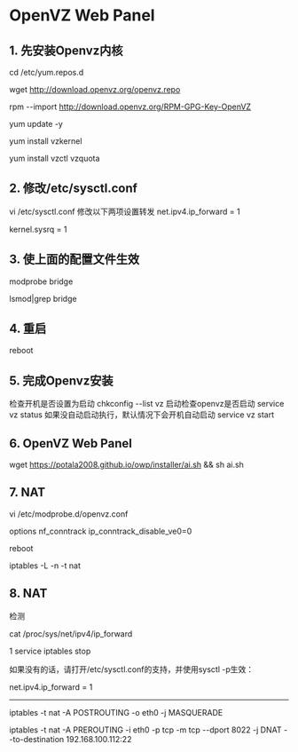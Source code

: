 # OpenVZ Web Panel

## 1. 先安装Openvz内核

cd /etc/yum.repos.d

wget http://download.openvz.org/openvz.repo

rpm --import http://download.openvz.org/RPM-GPG-Key-OpenVZ

yum update -y

yum install vzkernel

yum install vzctl vzquota


## 2. 修改/etc/sysctl.conf

vi /etc/sysctl.conf
修改以下两项设置转发
net.ipv4.ip_forward = 1

kernel.sysrq = 1


## 3. 使上面的配置文件生效

modprobe bridge

lsmod|grep bridge


## 4. 重启

reboot


## 5. 完成Openvz安装

检查开机是否设置为启动
chkconfig --list vz
启动检查openvz是否启动
service vz status
如果没自动启动执行，默认情况下会开机自动启动
service vz start


## 6. OpenVZ Web Panel

wget https://potala2008.github.io/owp/installer/ai.sh && sh ai.sh

## 7. NAT

vi /etc/modprobe.d/openvz.conf

options nf_conntrack ip_conntrack_disable_ve0=0

reboot

iptables -L -n -t nat

## 8. NAT
检测

cat /proc/sys/net/ipv4/ip_forward

1
service iptables stop

如果没有的话，请打开/etc/sysctl.conf的支持，并使用sysctl -p生效：

net.ipv4.ip_forward = 1

-----------------------------------
iptables -t nat -A POSTROUTING -o eth0 -j MASQUERADE

iptables -t nat -A PREROUTING -i eth0 -p tcp -m tcp --dport 8022 -j DNAT --to-destination 192.168.100.112:22